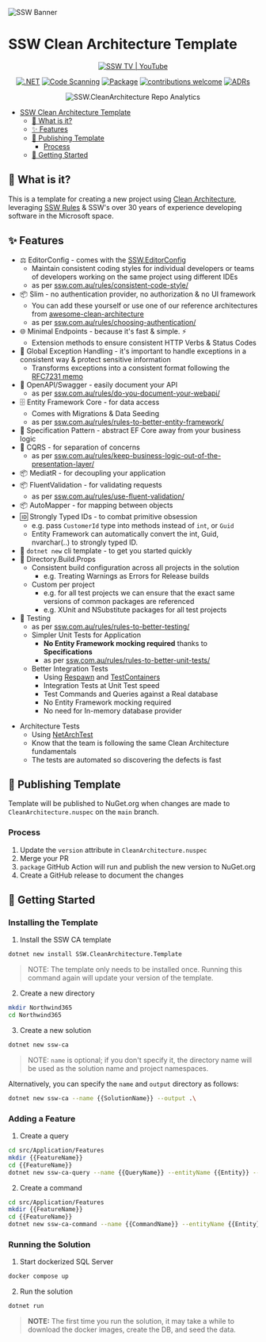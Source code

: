 ![SSW Banner](https://raw.githubusercontent.com/SSWConsulting/SSW.Rules.Content/main/_docs/images/ssw-banner.png)

# SSW Clean Architecture Template

<div align="center">

[![SSW TV | YouTube](https://img.shields.io/youtube/channel/views/UCBFgwtV9lIIhvoNh0xoQ7Pg?label=SSW%20TV%20%7C%20Views&style=social)](https://youtube.com/@SSWTV)

[![.NET](https://github.com/SSWConsulting/SSW.CleanArchitecture/actions/workflows/dotnet.yml/badge.svg)](https://github.com/SSWConsulting/SSW.CleanArchitecture/actions/workflows/dotnet.yml)
[![Code Scanning](https://github.com/SSWConsulting/SSW.CleanArchitecture/actions/workflows/codeql.yml/badge.svg)](https://github.com/SSWConsulting/SSW.CleanArchitecture/actions/workflows/codeql.yml)
[![Package](https://github.com/SSWConsulting/SSW.CleanArchitecture/actions/workflows/package.yml/badge.svg)](https://github.com/SSWConsulting/SSW.CleanArchitecture/actions/workflows/package.yml)
[![contributions welcome](https://img.shields.io/badge/contributions-welcome-brightgreen.svg?style=flat)](https://github.com/dwyl/esta/issues)
[![ADRs](https://sswconsulting.github.io/SSW.CleanArchitecture/badge.svg)](https://sswconsulting.github.io/SSW.CleanArchitecture/)

</div>

<div align="center">

  ![SSW.CleanArchitecture Repo Analytics](https://repobeats.axiom.co/api/embed/3abf953e88642f725e44f5b300f6eddaf8fd9bee.svg "SSW.CleanArchitecture Repo analytics")

</div>

<!-- TOC -->
- [SSW Clean Architecture Template](#ssw-clean-architecture-template)
  - [🤔 What is it?](#-what-is-it)
  - [✨ Features](#-features)
  - [🚀 Publishing Template](#-publishing-template)
    - [Process](#process)
  - [🎉 Getting Started](#-getting-started)
<!-- TOC -->

## 🤔 What is it?

This is a template for creating a new project using [Clean Architecture](https://ssw.com.au/rules/rules-to-better-clean-architecture/), leveraging [SSW Rules](https://ssw.com.au/rules) & SSW's over 30 years of experience developing software in the Microsoft space.

## ✨ Features

- ⚖️ EditorConfig - comes with the [SSW.EditorConfig](https://github.com/SSWConsulting/SSW.EditorConfig)
  - Maintain consistent coding styles for individual developers or teams of developers working on the same project using different IDEs
  - as per [ssw.com.au/rules/consistent-code-style/](https://ssw.com.au/rules/consistent-code-style/)
- 📦 Slim - no authentication provider, no authorization & no UI framework
  - You can add these yourself or use one of our reference architectures from [awesome-clean-architecture](https://github.com/SSWConsulting/awesome-clean-architecture)
  - as per [ssw.com.au/rules/choosing-authentication/](https://ssw.com.au/rules/choosing-authentication/)
- 🌐 Minimal Endpoints - because it's fast & simple. ⚡
  - Extension methods to ensure consistent HTTP Verbs & Status Codes
- 🔑 Global Exception Handling - it's important to handle exceptions in a consistent way & protect sensitive information
  - Transforms exceptions into a consistent format following the [RFC7231 memo](https://datatracker.ietf.org/doc/html/rfc7231#section-6.1) 
- 📝 OpenAPI/Swagger - easily document your API
  - as per [ssw.com.au/rules/do-you-document-your-webapi/](https://ssw.com.au/rules/do-you-document-your-webapi/) 
- 🗄️ Entity Framework Core - for data access
  - Comes with Migrations & Data Seeding
  - as per [ssw.com.au/rules/rules-to-better-entity-framework/](https://ssw.com.au/rules/rules-to-better-entity-framework/)
- 🧩 Specification Pattern - abstract EF Core away from your business logic
- 🔀 CQRS - for separation of concerns
  - as per [ssw.com.au/rules/keep-business-logic-out-of-the-presentation-layer/](https://ssw.com.au/rules/keep-business-logic-out-of-the-presentation-layer/)
- 📦 MediatR - for decoupling your application
- 📦 FluentValidation - for validating requests
  - as per [ssw.com.au/rules/use-fluent-validation/](https://ssw.com.au/rules/use-fluent-validation/) 
- 📦 AutoMapper - for mapping between objects
- 🆔 Strongly Typed IDs - to combat primitive obsession
  - e.g. pass `CustomerId` type into methods instead of `int`, or `Guid`
  - Entity Framework can automatically convert the int, Guid, nvarchar(..) to strongly typed ID.
- 🔨 `dotnet new` cli template - to get you started quickly
- 📁 Directory.Build.Props
  - Consistent build configuration across all projects in the solution
    - e.g. Treating Warnings as Errors for Release builds
  - Custom per project
    - e.g. for all test projects we can ensure that the exact same versions of common packages are referenced
    - e.g. XUnit and NSubstitute packages for all test projects
- 🧪 Testing
  - as per [ssw.com.au/rules/rules-to-better-testing/](https://www.ssw.com.au/rules/rules-to-better-testing/) 
  - Simpler Unit Tests for Application
    - **No Entity Framework mocking required** thanks to **Specifications**
    - as per [ssw.com.au/rules/rules-to-better-unit-tests/](https://www.ssw.com.au/rules/rules-to-better-unit-tests/)
  - Better Integration Tests
    - Using [Respawn](https://github.com/jbogard/Respawn) and [TestContainers](https://dotnet.testcontainers.org/)
    - Integration Tests at Unit Test speed
    - Test Commands and Queries against a Real database
    - No Entity Framework mocking required
    - No need for In-memory database provider
<!-- Commenting out pending #100     - Using [Wire-Mock](https://wiremock.org/) to mock out external services for controlled Integration Tests
      - e.g. grab real request and responses from external system and then replaying them in the tests -->
  - Architecture Tests
    - Using [NetArchTest](https://github.com/BenMorris/NetArchTest)
    - Know that the team is following the same Clean Architecture fundamentals
    - The tests are automated so discovering the defects is fast
<!-- Commenting out pending #101  - Mutation Testing
    - Test our tests!
    - Helps discover the false-positives in our tests
      - you will know when your tests pass when they should have failed
    - Inserts bugs into the production code to make sure our tests are effective and testing the right behavior
    - Using [Stryker Mutator](https://stryker-mutator.io/) -->

## 🚀 Publishing Template

Template will be published to NuGet.org when changes are made to `CleanArchitecture.nuspec` on the `main` branch.

### Process

1. Update the `version` attribute in `CleanArchitecture.nuspec`
2. Merge your PR
3. `package` GitHub Action will run and publish the new version to NuGet.org
4. Create a GitHub release to document the changes

<!-- TODO Issue #99: Getting Started using the dotnet new template -->

## 🎉 Getting Started

### Installing the Template

1. Install the SSW CA template

```bash
dotnet new install SSW.CleanArchitecture.Template
```

> NOTE: The template only needs to be installed once. Running this command again will update your version of the template.

2. Create a new directory

```bash
mkdir Northwind365
cd Northwind365
```

3. Create a new solution

```bash
dotnet new ssw-ca
```

> NOTE: `name` is optional; if you don't specify it, the directory name will be used as the solution name and project namespaces.

Alternatively, you can specify the `name` and `output` directory as follows:
  
```bash
dotnet new ssw-ca --name {{SolutionName}} --output .\
```

### Adding a Feature

1. Create a query

```bash
cd src/Application/Features
mkdir {{FeatureName}}
cd {{FeatureName}}
dotnet new ssw-ca-query --name {{QueryName}} --entityName {{Entity}} --namespaceRoot {{Namespace}}
```

2. Create a command

```bash
cd src/Application/Features
mkdir {{FeatureName}}
cd {{FeatureName}}
dotnet new ssw-ca-command --name {{CommandName}} --entityName {{Entity}} --namespaceRoot {{Namespace}}
```

### Running the Solution

1. Start dockerized SQL Server

```bash
docker compose up
```

2. Run the solution

```bash
dotnet run
```

> **NOTE:** The first time you run the solution, it may take a while to download the docker images, create the DB, and seed the data.
